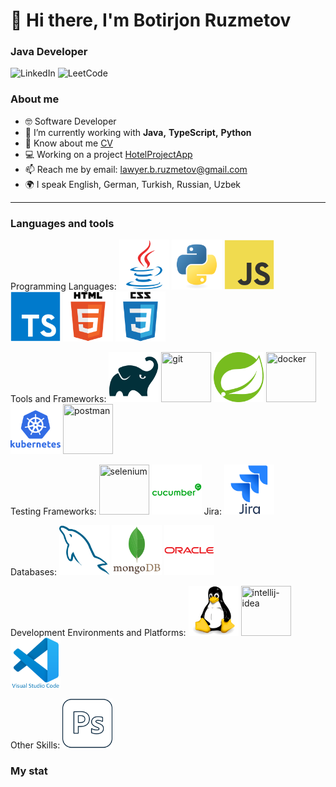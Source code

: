 <div id="header">
    <h1>👋 Hi there, I'm Botirjon Ruzmetov</h1>
    <h3>Java Developer</h3>
</div>
		
<div id="socials"">
	<a href="https://www.linkedin.com/in/botirjon-ruzmetov-4163861b7/" style="text-decoration: none;">
	<img src="https://img.shields.io/badge/LinkedIn-blue?style=for-the-badge&logo=linkedin&logoColor=white" heigth="100px" alt="LinkedIn""/>
	</a>
	<a href="https://leetcode.com/Botirjon_Ruzmetov/" style="text-decoration: none;">
	<img src="https://img.shields.io/badge/LeetCode-red?style=for-the-badge&logo=leetcode&logoColor=white" alt="LeetCode"/>
	</a>
</div>
  
### About me
- 🤓 Software Developer
- 🌱 I’m currently working with **Java,** **TypeScript,** **Python**
- 📄 Know about me [CV](https://github.com/BotirJon2023/Basic_Java/tree/main/CV_B.Ruzmetov.pdf)
- 💻 Working on a project [HotelProjectApp](https://github.com/BotirJon2023/Basic_Java/tree/main/HotelProjectApp)
- 📫 Reach me by email: lawyer.b.ruzmetov@gmail.com
- 🌍 I speak English, German, Turkish, Russian, Uzbek 


---
		
### Languages and tools

Programming Languages:
<img src="https://github.com/devicons/devicon/blob/v2.15.1/icons/java/java-original.svg" title="java" width="80" height="80"/>
<img src="https://raw.githubusercontent.com/devicons/devicon/master/icons/python/python-original.svg" title="python" width="80" height="80"/>
<img src="https://raw.githubusercontent.com/devicons/devicon/master/icons/javascript/javascript-original.svg" title="javascript" width="80" height="80"/>
<img src="https://github.com/devicons/devicon/blob/v2.15.1/icons/typescript/typescript-original.svg" title="typescript" width="80" height="80"/>
<img src="https://github.com/devicons/devicon/blob/v2.15.1/icons/html5/html5-original-wordmark.svg" title="html" width="80" height="80"/>
<img src="https://github.com/devicons/devicon/blob/v2.15.1/icons/css3/css3-original-wordmark.svg" title="css" width="80" height="80"/>

Tools and Frameworks:
<img src="https://github.com/devicons/devicon/blob/v2.15.1/icons/gradle/gradle-plain.svg" title="gradle" width="80" height="80"/>
<img src="https://cdn.jsdelivr.net/gh/devicons/devicon/icons/git/git-plain.svg" title="git" width="80" height="80"/>
<img src="https://github.com/devicons/devicon/blob/v2.15.1/icons/spring/spring-original.svg" title="spring" width="80" height="80"/>
<img src="https://skillicons.dev/icons?i=docker" title="docker" width="80" height="80"/>
<img src="https://github.com/devicons/devicon/blob/v2.15.1/icons/kubernetes/kubernetes-plain-wordmark.svg" title="kubernetes" width="80" height="80"/>
<img src="https://cdn.simpleicons.org/postman/FF6C37" title="postman" width="80" height="80"/>

Testing Frameworks:
<img src="https://raw.githubusercontent.com/detain/svg-logos/780f25886640cef088af994181646db2f6b1a3f8/svg/selenium-logo.svg" title="selenium" width="80" height="80"/>
<img src="https://github.com/devicons/devicon/blob/v2.15.1/icons/cucumber/cucumber-plain-wordmark.svg" title="cucumber" width="80" height="80"/>
Jira: <img src="https://github.com/devicons/devicon/blob/v2.15.1/icons/jira/jira-original-wordmark.svg" title="jira" width="80" height="80"/>

Databases:
<img src="https://github.com/devicons/devicon/blob/v2.15.1/icons/mysql/mysql-original.svg" title="mysql" width="80" height="80"/>
<img src="https://raw.githubusercontent.com/devicons/devicon/master/icons/mongodb/mongodb-original-wordmark.svg" title="mongodb" width="80" height="80"/>
<img src="https://raw.githubusercontent.com/devicons/devicon/master/icons/oracle/oracle-original.svg" title="oracle" width="80" height="80"/>

Development Environments and Platforms:
<img src="https://raw.githubusercontent.com/devicons/devicon/master/icons/linux/linux-original.svg" title="linux" width="80" height="80"/>
<img src="https://img.icons8.com/color/96/000000/intellij-idea.png" title="intellij-idea" width="80" height="80"/>
<img src="https://github.com/devicons/devicon/blob/v2.15.1/icons/vscode/vscode-original-wordmark.svg" title="vscode" width="80" height="80"/>

Other Skills:
<img src="https://raw.githubusercontent.com/devicons/devicon/master/icons/photoshop/photoshop-line.svg" title="photoshop" width="80" height="80"/>

</p>

### My stat

<div id="stat" align="center">
	<img src="https://github-profile-summary-cards.vercel.app/api/cards/profile-details?username=BotirJon2023&theme=github_dark" alt=""/>
	<img src="https://github-profile-summary-cards.vercel.app/api/cards/most-commit-language?username=BotirJon2023&theme=github_dark" alt=""/>
	<img src="https://github-profile-summary-cards.vercel.app/api/cards/stats?username=BotirJon2023&theme=github_dark" alt=""/>
</div>
		
		
<!--
**BotirJon2023/BotirJon2023** is a ✨ _special_ ✨ repository because its `README.md` (this file) appears on your GitHub profile.

Here are some ideas to get you started:

- 🔭 I’m currently working on ...
- 🌱 I’m currently learning ...
- 👯 I’m looking to collaborate on ...
- 🤔 I’m looking for help with ...
- 💬 Ask me about ...
- 📫 How to reach me: ...
- 😄 Pronouns: ...
- ⚡ Fun fact: ...
-->

